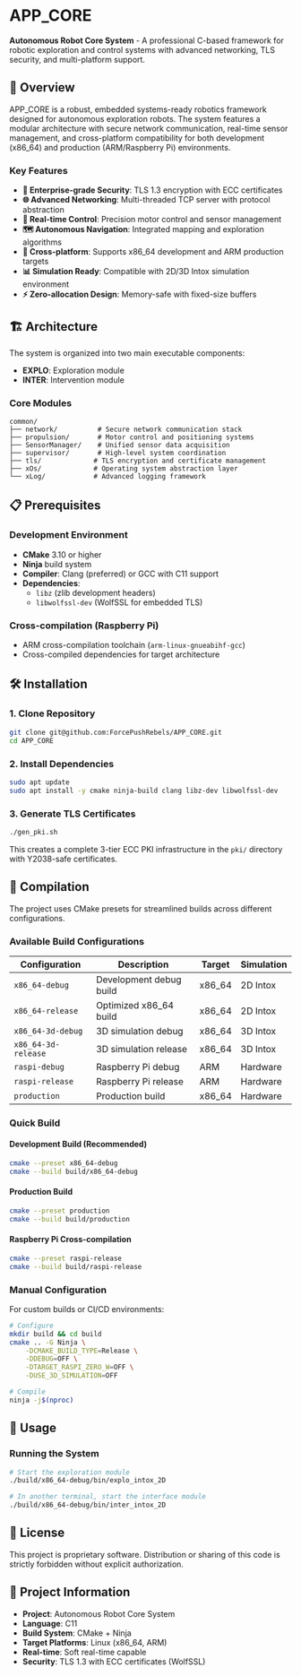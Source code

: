 # APP_CORE

**Autonomous Robot Core System** - A professional C-based framework for robotic exploration and control systems with advanced networking, TLS security, and multi-platform support.

## 🚀 Overview

APP_CORE is a robust, embedded systems-ready robotics framework designed for autonomous exploration robots. The system features a modular architecture with secure network communication, real-time sensor management, and cross-platform compatibility for both development (x86_64) and production (ARM/Raspberry Pi) environments.

### Key Features

- **🔐 Enterprise-grade Security**: TLS 1.3 encryption with ECC certificates
- **🌐 Advanced Networking**: Multi-threaded TCP server with protocol abstraction
- **🎯 Real-time Control**: Precision motor control and sensor management
- **🗺️ Autonomous Navigation**: Integrated mapping and exploration algorithms
- **🔧 Cross-platform**: Supports x86_64 development and ARM production targets
- **📊 Simulation Ready**: Compatible with 2D/3D Intox simulation environment
- **⚡ Zero-allocation Design**: Memory-safe with fixed-size buffers

## 🏗️ Architecture

The system is organized into two main executable components:

- **EXPLO**: Exploration module
- **INTER**: Intervention module

### Core Modules

```
common/
├── network/          # Secure network communication stack
├── propulsion/       # Motor control and positioning systems  
├── SensorManager/    # Unified sensor data acquisition
├── supervisor/       # High-level system coordination
├── tls/             # TLS encryption and certificate management
├── xOs/             # Operating system abstraction layer
└── xLog/            # Advanced logging framework
```

## 📋 Prerequisites

### Development Environment

- **CMake** 3.10 or higher
- **Ninja** build system
- **Compiler**: Clang (preferred) or GCC with C11 support
- **Dependencies**:
  - `libz` (zlib development headers)
  - `libwolfssl-dev` (WolfSSL for embedded TLS)

### Cross-compilation (Raspberry Pi)

- ARM cross-compilation toolchain (`arm-linux-gnueabihf-gcc`)
- Cross-compiled dependencies for target architecture

## 🛠️ Installation

### 1. Clone Repository

```bash
git clone git@github.com:ForcePushRebels/APP_CORE.git
cd APP_CORE
```

### 2. Install Dependencies

```bash
sudo apt update
sudo apt install -y cmake ninja-build clang libz-dev libwolfssl-dev
```

### 3. Generate TLS Certificates

```bash
./gen_pki.sh
```

This creates a complete 3-tier ECC PKI infrastructure in the `pki/` directory with Y2038-safe certificates.

## 🔨 Compilation

The project uses CMake presets for streamlined builds across different configurations.

### Available Build Configurations

| Configuration | Description | Target | Simulation |
|---------------|-------------|---------|------------|
| `x86_64-debug` | Development debug build | x86_64 | 2D Intox |
| `x86_64-release` | Optimized x86_64 build | x86_64 | 2D Intox |
| `x86_64-3d-debug` | 3D simulation debug | x86_64 | 3D Intox |
| `x86_64-3d-release` | 3D simulation release | x86_64 | 3D Intox |
| `raspi-debug` | Raspberry Pi debug | ARM | Hardware |
| `raspi-release` | Raspberry Pi release | ARM | Hardware |
| `production` | Production build | x86_64 | Hardware |

### Quick Build

#### Development Build (Recommended)
```bash
cmake --preset x86_64-debug
cmake --build build/x86_64-debug
```

#### Production Build
```bash
cmake --preset production
cmake --build build/production
```

#### Raspberry Pi Cross-compilation
```bash
cmake --preset raspi-release
cmake --build build/raspi-release
```

### Manual Configuration

For custom builds or CI/CD environments:

```bash
# Configure
mkdir build && cd build
cmake .. -G Ninja \
    -DCMAKE_BUILD_TYPE=Release \
    -DDEBUG=OFF \
    -DTARGET_RASPI_ZERO_W=OFF \
    -DUSE_3D_SIMULATION=OFF

# Compile
ninja -j$(nproc)
```

## 🚀 Usage

### Running the System

```bash
# Start the exploration module
./build/x86_64-debug/bin/explo_intox_2D

# In another terminal, start the interface module
./build/x86_64-debug/bin/inter_intox_2D
```



## 📄 License

This project is proprietary software. Distribution or sharing of this code is strictly forbidden without explicit authorization.

## 🏢 Project Information

- **Project**: Autonomous Robot Core System
- **Language**: C11
- **Build System**: CMake + Ninja
- **Target Platforms**: Linux (x86_64, ARM)
- **Real-time**: Soft real-time capable
- **Security**: TLS 1.3 with ECC certificates (WolfSSL)
